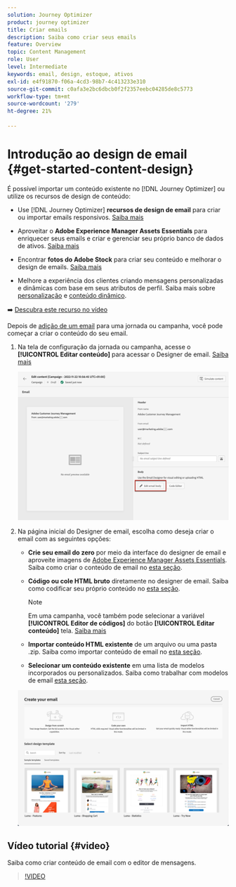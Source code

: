 ```yaml
---
solution: Journey Optimizer
product: journey optimizer
title: Criar emails
description: Saiba como criar seus emails
feature: Overview
topic: Content Management
role: User
level: Intermediate
keywords: email, design, estoque, ativos
exl-id: e4f91870-f06a-4cd3-98b7-4c413233e310
source-git-commit: c0afa3e2bc6dbcb0f2f2357eebc04285de8c5773
workflow-type: tm+mt
source-wordcount: '279'
ht-degree: 21%

---
```


# Introdução ao design de email {#get-started-content-design}

É possível importar um conteúdo existente no [!DNL Journey Optimizer] ou utilize os recursos de design de conteúdo:

* Use [!DNL Journey Optimizer] **recursos de design de email** para criar ou importar emails responsivos. [Saiba mais](content-from-scratch.md)

* Aproveitar o **Adobe Experience Manager Assets Essentials** para enriquecer seus emails e criar e gerenciar seu próprio banco de dados de ativos. [Saiba mais](assets-essentials.md)

* Encontrar **fotos do Adobe Stock** para criar seu conteúdo e melhorar o design de emails. [Saiba mais](stock.md)

* Melhore a experiência dos clientes criando mensagens personalizadas e dinâmicas com base em seus atributos de perfil. Saiba mais sobre [personalização](../personalization/personalize.md) e [conteúdo dinâmico](../personalization/get-started-dynamic-content.md).

➡️ [Descubra este recurso no vídeo](#video)

Depois de [adição de um email](create-email.md) para uma jornada ou campanha, você pode começar a criar o conteúdo do seu email.

1. Na tela de configuração da jornada ou campanha, acesse o **[!UICONTROL Editar conteúdo]** para acessar o Designer de email. [Saiba mais](create-email.md#define-email-content)

   ![](assets/email_designer_edit_email_body.png)

1. Na página inicial do Designer de email, escolha como deseja criar o email com as seguintes opções:

   * **Crie seu email do zero** por meio da interface do designer de email e aproveite imagens de [Adobe Experience Manager Assets Essentials](assets-essentials.md). Saiba como criar o conteúdo de email no [esta seção](content-from-scratch.md).

   * **Código ou cole HTML bruto** diretamente no designer de email. Saiba como codificar seu próprio conteúdo no [esta seção](code-content.md).

      >[!NOTE]
      >
      >Em uma campanha, você também pode selecionar a variável **[!UICONTROL Editor de códigos]** do botão **[!UICONTROL Editar conteúdo]** tela. [Saiba mais](create-email.md#define-email-content)


   * **Importar conteúdo HTML existente** de um arquivo ou uma pasta .zip. Saiba como importar conteúdo de email no [esta seção](existing-content.md).

   * **Selecionar um conteúdo existente** em uma lista de modelos incorporados ou personalizados. Saiba como trabalhar com modelos de email [esta seção](email-templates.md).

   ![](assets/email_designer_create_options.png)

## Vídeo tutorial {#video}

Saiba como criar conteúdo de email com o editor de mensagens.

>[!VIDEO](https://video.tv.adobe.com/v/334150?quality=12)
